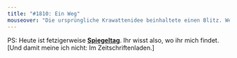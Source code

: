 ```yaml
---
title: "#1810: Ein Weg"
mouseover: "Die ursprüngliche Krawattenidee beinhaltete einen Blitz. Wegen Hochspannung und so. Nun ja."
---
```


PS:
Heute ist fetzigerweise <a href="http://www.fonflatter.de/kalender"><strong>Spiegeltag</strong></a>. Ihr wisst also, wo ihr mich findet. [Und damit meine ich nicht: Im Zeitschriftenladen.]
